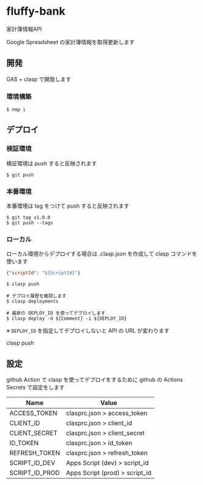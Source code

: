 # fluffy-bank

家計簿情報API

Google Spreadsheet の家計簿情報を取得更新します

## 開発

GAS + clasp で開発します

### 環境構築

```console
$ nmp i
```

## デプロイ

### 検証環境

検証環境は push すると反映されます

```console
$ git push
```

### 本番環境

本番環境は tag をつけて push すると反映されます

```console
$ git tag v1.0.0
$ git push --tags
```

### ローカル

ローカル環境からデプロイする場合は .clasp.json を作成して clasp コマンドを使います

```json
{"scriptId": "${ScriptId}"}
```

```console
$ clasp push

# デプロイ履歴を確認します
$ clasp deployments

# 最新の DEPLOY_ID を使ってデプロイします
$ clasp deploy -d ${Comment} -i ${DEPLOY_ID}
```

※ `DEPLOY_ID` を指定してデプロイしないと API の URL が変わります

clasp push

## 設定

github Action で clasp を使ってデプロイをするために github の Actions Secrets で設定をします

| Name           | Value                          |
|----------------|--------------------------------|
| ACCESS_TOKEN   | clasprc.json > access_token    |
| CLIENT_ID      | clasprc.json > client_id       |
| CLIENT_SECRET  | clasprc.json > client_secret   |
| ID_TOKEN       | clasprc.json > id_token        |
| REFRESH_TOKEN  | clasprc.json > refresh_token   |
| SCRIPT_ID_DEV  | Apps Script (dev) > script_id  |
| SCRIPT_ID_PROD | Apps Script (prod) > script_id |

